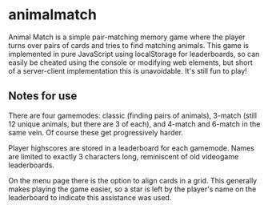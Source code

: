 # animalmatch

Animal Match is a simple pair-matching memory game where the player turns over pairs of cards and tries to find matching animals. This game is implemented in pure JavaScript using localStorage for leaderboards, so can easily be cheated using the console or modifying web elements, but short of a server-client implementation this is unavoidable. It's still fun to play!

## Notes for use

There are four gamemodes: classic (finding pairs of animals), 3-match (still 12 unique animals, but there are 3 of each), and 4-match and 6-match in the same vein. Of course these get progressively harder.

Player highscores are stored in a leaderboard for each gamemode. Names are limited to exactly 3 characters long, reminiscent of old videogame leaderboards.

On the menu page there is the option to align cards in a grid. This generally makes playing the game easier, so a star is left by the player's name on the leaderboard to indicate this assistance was used.